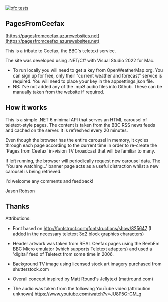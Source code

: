 [![pfc tests](https://github.com/robsonjb1/pagesfromceefax/actions/workflows/master_pagesfromceefax.yml/badge.svg)](https://github.com/robsonjb1/pagesfromceefax/actions/workflows/master_pagesfromceefax.yml)

## PagesFromCeefax

[https://pagesfromceefax.azurewebsites.net](https://pagesfromceefax.azurewebsites.net)

This is a tribute to Ceefax, the BBC's teletext service.

The site was developed using .NET/C# with Visual Studio 2022 for Mac.

- To run locally you will need to get a key from OpenWeatherMap.org. You can sign up for free, only their "current weather and forecast" service
is required. You will need to place your key in the appsettings.json file.
- NB: I've not added any of the .mp3 audio files into Github. These can be manually taken from the website if required.

## How it works

This is a simple .NET 6 minimal API that serves an HTML carousel of teletext-style pages.
The content is taken from the BBC RSS news feeds and cached on the server. It is refreshed every 20 minutes.

Even though the browser has the entire carousel in memory, it cycles through each page according to the current time in order to re-create the
'Pages from Ceefax' in-vision TV broadcast that will be familiar to many.

If left running, the browser will periodically request new carousel data.
The 'You are watching...' banner page acts as a useful distraction whilst a new carousel is being retrieved.

I'd welcome any comments and feedback!

Jason Robson

## Thanks

Attributions:
- Font based on http://fontstruct.com/fontstructions/show/825647
    (I added in the necessary teletext 3x2 block graphics characters)
- Header artwork was taken from REAL Ceefax pages using the BeebEm BBC Micro emulator (which supports Teletext adapters)
     and used a 'digital' feed of Teletext from some time in 2006.
- Background TV image using licensed stock art imagery purchased from shutterstock.com

- Overall concept inspired by Matt Round's Jellytext (mattround.com)

- The audio was taken from the following YouTube video (attribution unknown)
https://www.youtube.com/watch?v=JU8P5G-GM_g
